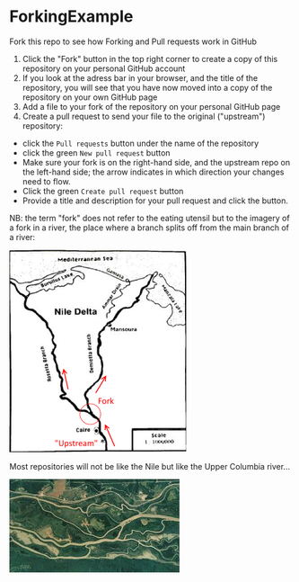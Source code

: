 # ForkingExample
Fork this repo to see how Forking and Pull requests work in GitHub

1. Click the "Fork" button in the top right corner to create a copy of this repository on your personal GitHub account
2. If you look at the adress bar in your browser, and the title of the repository, you will see that you have now moved into a copy of the repository on your own GitHub page
3. Add a file to your fork of the repository on your personal GitHub page
4. Create a pull request to send your file to the original ("upstream") repository: 
  - click the `Pull requests` button under the name of the repository
  - click the green `New pull request` button
  - Make sure your fork is on the right-hand side, and the upstream repo on the left-hand side; the arrow indicates in which direction your changes need to flow. 
  - Click the green `Create pull request` button 
  - Provide a title and description for your pull request and click the button.

NB: the term "fork" does not refer to the eating utensil but to the imagery of a fork in a river, the place where a branch splits off from the main branch of a river: 

![Nile fork](img/Nile.png)

Most repositories will not be like the Nile but like the Upper Columbia river... 

![Upper Columbia river](img/Columbia.jpg)
